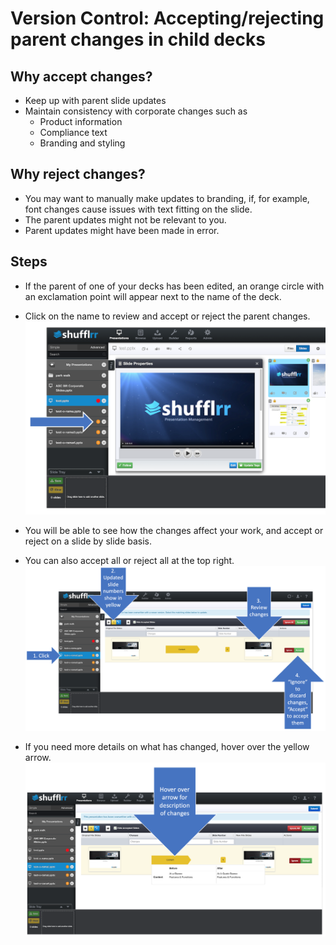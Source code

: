 # Version Control: Accepting/rejecting parent changes in child decks

## Why accept changes? 

* Keep up with parent slide updates
* Maintain consistency with corporate changes such as 
	* Product information
	* Compliance text
	* Branding and styling 

## Why reject changes? 

* You may want to manually make updates to branding, if, for example, font changes cause  issues with text fitting on the slide. 
* The parent updates might not be relevant to you. 
* Parent updates might have been made in error. 

## Steps

* If the parent of one of your decks has been edited, an orange circle with an exclamation point will appear next to the name of the deck.
* Click on the name to review and accept or reject the parent changes.   
![Orange icon showing that there are changes](img/presentations-acceptchanges.png)

* You will be able to see how the changes affect your work, and accept or reject on a slide by slide basis. 
* You can also accept all or reject all at the top right. 
![Image of accepting and rejecting changes process](img/presentations-reviewchanges.png)

* If you need more details on what has changed, hover over the yellow arrow. 
![Image of accepting and rejecting changes process with hover](img/presentations-reviewchanges2.png)

